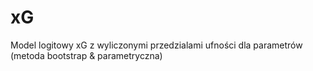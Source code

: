 # xG
Model logitowy xG z wyliczonymi przedzialami ufności dla parametrów (metoda bootstrap &amp; parametryczna)
